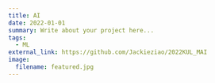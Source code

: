 ```yaml
---
title: AI
date: 2022-01-01
summary: Write about your project here...
tags:
  - ML
external_link: https://github.com/Jackieziao/2022KUL_MAI
image:
  filename: featured.jpg
---
```

